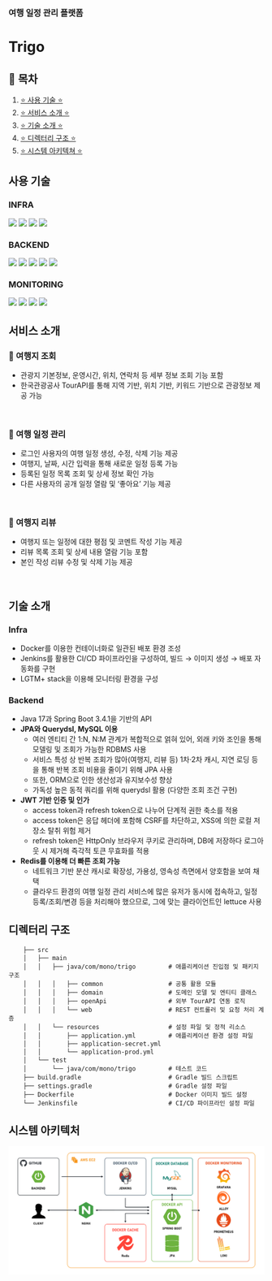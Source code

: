 ### 여행 일정 관리 플랫폼

# Trigo

## 📓 목차

1. [⭐ 사용 기술 ⭐](#사용-기술)
2. [⭐ 서비스 소개 ⭐](#서비스-소개)
3. [⭐ 기술 소개 ⭐](#기술-소개)
4. [⭐ 디렉터리 구조 ⭐](#디렉터리-구조)
5. [⭐ 시스템 아키텍쳐 ⭐](#시스템-아키텍처)

## 사용 기술

<div>
  <h3>INFRA</h3>
  <img src="https://img.shields.io/badge/Amazon_EC2-FF9900?style=for-the-badge&logo=Amazon-EC2&logoColor=white">
  <img src="https://img.shields.io/badge/Jenkins-D24939?style=for-the-badge&logo=jenkins&logoColor=white">
  <img src="https://img.shields.io/badge/Docker-2496ED?style=for-the-badge&logo=docker&logoColor=white">
  <img src="https://img.shields.io/badge/Nginx-009639?style=for-the-badge&logo=nginx&logoColor=white">
</div>

<div>
  <h3>BACKEND</h3>
  <img src="https://img.shields.io/badge/java-6DB33F?style=for-the-badge&logo=java&logoColor=white">
  <img src="https://img.shields.io/badge/spring_boot-6DB33F?style=for-the-badge&logo=spring-boot&logoColor=white">
  <img src="https://img.shields.io/badge/JPA-6DB33F?style=for-the-badge&logo=spring&logoColor=white">
  <img src="https://img.shields.io/badge/mysql-4479A1?style=for-the-badge&logo=mysql&logoColor=white">
  <img src="https://img.shields.io/badge/redis-FF4438?style=for-the-badge&logo=redis&logoColor=white">
</div>

<div>
  <h3>MONITORING</h3>
  <img src="https://img.shields.io/badge/grafana-F46800?style=for-the-badge&logo=grafana&logoColor=white">
  <img src="https://img.shields.io/badge/prometheus-E6522C?style=for-the-badge&logo=prometheus&logoColor=white">
  <img src="https://img.shields.io/badge/loki-FDC300?style=for-the-badge&logo=grafana&logoColor=white">
  <img src="https://img.shields.io/badge/grafana_alloy-ED5B26?style=for-the-badge&logo=grafana&logoColor=white">
</div>


## 서비스 소개

### 💎 여행지 조회

- 관광지 기본정보, 운영시간, 위치, 연락처 등 세부 정보 조회 기능 포함
- 한국관광공사 TourAPI를 통해 지역 기반, 위치 기반, 키워드 기반으로 관광정보 제공 가능

<br/>

### 💎 여행 일정 관리

- 로그인 사용자의 여행 일정 생성, 수정, 삭제 기능 제공
- 여행지, 날짜, 시간 입력을 통해 새로운 일정 등록 가능
- 등록된 일정 목록 조회 및 상세 정보 확인 가능
- 다른 사용자의 공개 일정 열람 및 ‘좋아요’ 기능 제공

<br/>

### 💎 여행지 리뷰

- 여행지 또는 일정에 대한 평점 및 코멘트 작성 기능 제공
- 리뷰 목록 조회 및 상세 내용 열람 기능 포함
- 본인 작성 리뷰 수정 및 삭제 기능 제공

<br/>

## 기술 소개

### Infra
- Docker를 이용한 컨테이너화로 일관된 배포 환경 조성
- Jenkins를 활용한 CI/CD 파이프라인을 구성하여, 빌드 → 이미지 생성 → 배포 자동화를 구현
- LGTM+ stack을 이용해 모니터링 환경을 구성

### Backend
- Java 17과 Spring Boot 3.4.1을 기반의 API
- **JPA와 Querydsl, MySQL 이용**
  - 여러 엔티티 간 1:N, N:M 관계가 복합적으로 얽혀 있어, 외래 키와 조인을 통해 모델링 및 조회가 가능한 RDBMS 사용
  - 서비스 특성 상 반복 조회가 많아(여행지, 리뷰 등) 1차·2차 캐시, 지연 로딩 등을 통해 반복 조회 비용을 줄이기 위해 JPA 사용
  - 또한, ORM으로 인한 생산성과 유지보수성 향상
  - 가독성 높은 동적 쿼리를 위해 querydsl 활용 (다양한 조회 조건 구현)
- **JWT 기반 인증 및 인가**
  - access token과 refresh token으로 나누어 단계적 권한 축소를 적용
  - access token은 응답 헤더에 포함해 CSRF를 차단하고, XSS에 의한 로컬 저장소 탈취 위험 제거
  - refresh token은 HttpOnly 브라우저 쿠키로 관리하며, DB에 저장하다 로그아웃 시 제거해 즉각적 토큰 무효화를 적용
- **Redis를 이용해 더 빠른 조회 가능**
  - 네트워크 기반 분산 캐시로 확장성, 가용성, 영속성 측면에서 양호함을 보여 채택
  - 클라우드 환경의 여행 일정 관리 서비스에 많은 유저가 동시에 접속하고, 일정 등록/조회/변경 등을 처리해야 했으므로,
  그에 맞는 클라이언트인 lettuce 사용

## 디렉터리 구조
```
    ├── src
    │   ├── main
    │   │   ├── java/com/mono/trigo         # 애플리케이션 진입점 및 패키지 구조
    │   │   │   ├── common                  # 공통 활용 모듈
    │   │   │   ├── domain                  # 도메인 모델 및 엔티티 클래스
    │   │   │   ├── openApi                 # 외부 TourAPI 연동 로직
    │   │   │   └── web                     # REST 컨트롤러 및 요청 처리 계층
    │   │   └── resources                   # 설정 파일 및 정적 리소스
    │   │       ├── application.yml         # 애플리케이션 환경 설정 파일
    │   │       ├── application-secret.yml
    │   │       └── application-prod.yml
    │   └── test
    │       └── java/com/mono/trigo         # 테스트 코드
    ├── build.gradle                        # Gradle 빌드 스크립트
    ├── settings.gradle                     # Gradle 설정 파일
    ├── Dockerfile                          # Docker 이미지 빌드 설정
    └── Jenkinsfile                         # CI/CD 파이프라인 설정 파일
```

## 시스템 아키텍처
<img src="./assets/system_architecture.png">